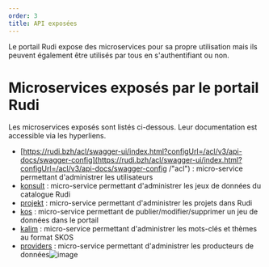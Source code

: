 ```yaml
---
order: 3
title: API exposées
---
```


Le portail Rudi expose des microservices pour sa propre utilisation mais ils peuvent également être utilisés par tous en s'authentifiant ou non.

# Microservices exposés par le portail Rudi

Les microservices exposés sont listés ci-dessous. Leur documentation est accessible via les hyperliens.

* [https://rudi.bzh/acl/swagger-ui/index.html?configUrl=/acl/v3/api-docs/swagger-config](https://rudi.bzh/acl/swagger-ui/index.html?configUrl=/acl/v3/api-docs/swagger-config /"acl") : micro-service permettant d'administrer les utilisateurs
* [konsult](https://rudi.bzh/konsult/swagger-ui/index.html?configUrl=%2Fkonsult%2Fv3%2Fapi-docs%2Fswagger-config&urls.primaryName=konsult) : micro-service permettant d'administrer les jeux de données du catalogue Rudi
* [projekt](https://rudi.bzh/projekt/swagger-ui/index.html?configUrl=%2Fprojekt%2Fv3%2Fapi-docs%2Fswagger-config&urls.primaryName=projekt) : micro-service permettant d'administrer les projets dans Rudi
* [kos](https://rudi.bzh/kos/swagger-ui/index.html?configUrl=%2Fkos%2Fv3%2Fapi-docs%2Fswagger-config&urls.primaryName=kos) : micro-service permettant de publier/modifier/supprimer un jeu de données dans le portail
* [kalim](https://rudi.bzh/kalim/swagger-ui/index.html?configUrl=%2Fkalim%2Fv3%2Fapi-docs%2Fswagger-config&urls.primaryName=kalim) : micro-service permettant d'administrer les mots-clés et thèmes au format SKOS
* [providers](https://rudi.bzh/providers/swagger-ui/index.html?configUrl=%2Fproviders%2Fv3%2Fapi-docs%2Fswagger-config&urls.primaryName=providers) : micro-service permettant d'administrer les producteurs de données![image](https://user-images.githubusercontent.com/78209595/163550383-c9b69b00-6516-4ab5-9a81-31928993e121.png)
